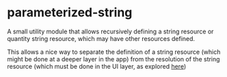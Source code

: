 # parameterized-string

A small utility module that allows recursively defining a string resource or quantity string
resource, which may have other resources defined.

This allows a nice way to separate the definition of a string resource (which might be done at a
deeper layer in the app) from the resolution of the string resource (which must be done in the UI
layer, as explored [here](https://medium.com/androiddevelopers/locale-changes-and-the-androidviewmodel-antipattern-84eb677660d9))
